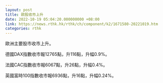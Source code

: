 ```yaml
---
layout: post
title: 歐股收市上升
date: 2022-10-19 05:04:20.000000000 +08:00
link: https://news.rthk.hk/rthk/ch/component/k2/1671580-20221019.htm
categories: rthk
---
```


歐洲主要股市收市上升。

德國DAX指數收市報12765點，升116點，升幅0.9%。

法國CAC指數收市報6067點，升26點，升幅0.4%。

英國富時100指數收市報6936點，升16點，升幅0.24%。
